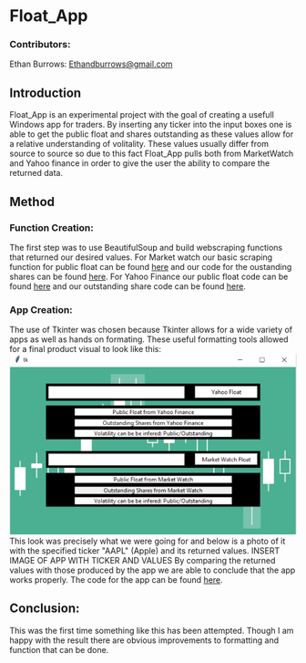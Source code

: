 # Float_App

### Contributors:
Ethan Burrows: Ethandburrows@gmail.com

## Introduction
Float_App is an experimental project with the goal of creating a usefull Windows app for traders. By inserting any ticker into the input boxes one is able to get the public float and shares outstanding as these values allow for a relative understanding of volitality. These values usually differ from source to source so due to this fact Float_App pulls both from MarketWatch and Yahoo finance in order to give the user the ability to compare the returned data.

## Method
### Function Creation:
The first step was to use BeautifulSoup and build webscraping functions that returned our desired values. For Market watch our basic scraping function for public float can be found [here](F&D_marketwatch.py) and our code for the oustanding shares can be found [here](Out_Shares_MW.py). For Yahoo Finance our public float code can be found [here](F&D_yahoo.py) and our outstanding share code can be found [here](Out_Shares_Y.py).

### App Creation:
The use of Tkinter was chosen because Tkinter allows for a wide variety of apps as well as hands on formating. These useful formatting tools allowed for a final product visual to look like this:
![](Figures/image_app(1).PNG)
This look was precisely what we were going for and below is a photo of it with the specified ticker "AAPL" (Apple) and its returned values. 
INSERT IMAGE OF APP WITH TICKER AND VALUES
By comparing the returned values with those produced by the app we are able to conclude that the app works properly. The code for the app can be found [here](Float_app.py).

## Conclusion: 
This was the first time something like this has been attempted. Though I am happy with the result there are obvious improvements to formatting and function that can be done. 
